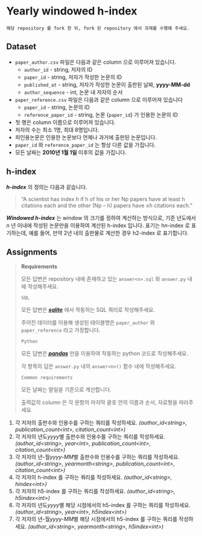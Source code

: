 # Yearly windowed h-index
```
해당 repository 를 fork 한 뒤, fork 된 repository 에서 과제를 수행해 주세요.
```

## Dataset
- `paper_author.csv` 파일은 다음과 같은 column 으로 이루어져 있습니다.
  - `author_id` - string, 저자의 ID
  - `paper_id` - string, 저자가 작성한 논문의 ID
  - `published_at` - string, 저자가 작성한 논문이 출판된 날짜, **yyyy-MM-dd**
  - `author_sequence` - int, 논문 내 저자의 순서
- `paper_reference.csv` 파일은 다음과 같은 column 으로 이루어져 있습니다
  - `paper_id` - string, 논문의 ID
  - `reference_paper_id` - string, 논문 {`paper_id`} 가 인용한 논문의 ID
- 첫 행은 column 이름으로 이루어져 있습니다.
- 저자의 수는 최소 1명, 최대 8명입니다.
- 피인용논문은 인용한 논문보다 언제나 과거에 출판된 논문입니다.
- `paper_id` 와 `reference_paper_id` 는 항상 다른 값을 가집니다.
- 모든 날짜는 **2010년 1월 1일** 이후의 값을 가집니다.

## h-index
***h-index*** 의 정의는 다음과 같습니다.

>“A scientist has index h if h of his or her Np papers have at least h citations each and the other (Np – h) papers have ≤h citations each.”

***Windowed h-index*** 는 window 의 크기를 정하여 계산하는 방식으로, 기준 년도에서 *n* 년 이내에 작성된 논문만을 이용하여 계산된 h-index 입니다. 표기는 h*n*-index 로 표기하는데, 예를 들어, 만약 2년 내의 출판물로 계산한 경우 h2-index 로 표기합니다.


## Assignments
> **Requirements**
> 
> 모든 답변은 repository 내에 존재하고 있는 `answer<n>.sql` 와 `answer.py` 내에 작성해주세요.
> 
> `SQL`
>
> 모든 답변은 [***sqlite***](https://www.sqlite.org/lang.html) 에서 작동하는 SQL 쿼리로 작성해주세요.
> 
> 주어진 데이터를 이용해 생성된 테이블명은 `paper_author` 와 `paper_reference` 라고 가정합니다.
>
> `Python`
>
> 모든 답변은 [***pandas***](https://pandas.pydata.org/docs/reference/index.html#api) 만을 이용하여 작동하는 python 코드로 작성해주세요.
>
> 각 항목의 답은 `answer.py` 내의 `answer<n>()` 함수 내에 작성해주세요.
>
> `Common requirements`
>
> 모든 날짜는 말일을 기준으로 계산합니다.
>
> 출력값의 column 은 각 문항의 마지막 괄호 안의 이름과 순서, 자료형을 따라주세요.

1. 각 저자의 출판수와 인용수를 구하는 쿼리를 작성하세요. *(author_id\<string>, publication_count\<int>, citation_count\<int>)*
2. 각 저자의 년도*yyyy*별 출판수와 인용수를 구하는 쿼리를 작성하세요. *(author_id\<string>, year\<int>, publication_count\<int>, citation_count\<int>)*
3. 각 저자의 년-월*yyyy-MM*별 출판수와 인용수를 구하는 쿼리를 작성하세요. *(author_id\<string>, yearmonth\<string>, publication_count\<int>, citation_count\<int>)*
4. 각 저자의 h-index 를 구하는 쿼리를 작성하세요. *(author_id\<string>, hindex\<int>)*
5. 각 저자의 h5-index 를 구하는 쿼리를 작성하세요. *(author_id\<string>, h5index\<int>)*
6. 각 저자의 년도*yyyy*별 해당 시점에서의 h5-index 를 구하는 쿼리를 작성하세요. *(author_id\<string>, year\<int>, h5index\<int>)*
7. 각 저자의 년-월*yyyy-MM*별 해당 시점에서의 h5-index 를 구하는 쿼리를 작성하세요. *(author_id\<string>, yearmonth\<string>, h5index\<int>)*